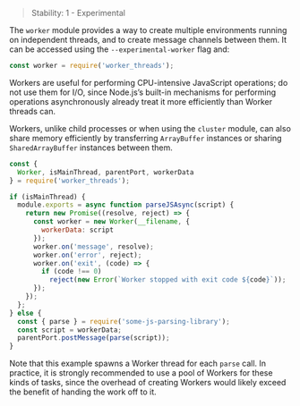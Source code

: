 
<!--introduced_in=v10.5.0-->

> Stability: 1 - Experimental

The `worker` module provides a way to create multiple environments running
on independent threads, and to create message channels between them. It
can be accessed using the `--experimental-worker` flag and:

```js
const worker = require('worker_threads');
```

Workers are useful for performing CPU-intensive JavaScript operations; do not
use them for I/O, since Node.js’s built-in mechanisms for performing operations
asynchronously already treat it more efficiently than Worker threads can.

Workers, unlike child processes or when using the `cluster` module, can also
share memory efficiently by transferring `ArrayBuffer` instances or sharing
`SharedArrayBuffer` instances between them.

```js
const {
  Worker, isMainThread, parentPort, workerData
} = require('worker_threads');

if (isMainThread) {
  module.exports = async function parseJSAsync(script) {
    return new Promise((resolve, reject) => {
      const worker = new Worker(__filename, {
        workerData: script
      });
      worker.on('message', resolve);
      worker.on('error', reject);
      worker.on('exit', (code) => {
        if (code !== 0)
          reject(new Error(`Worker stopped with exit code ${code}`));
      });
    });
  };
} else {
  const { parse } = require('some-js-parsing-library');
  const script = workerData;
  parentPort.postMessage(parse(script));
}
```

Note that this example spawns a Worker thread for each `parse` call.
In practice, it is strongly recommended to use a pool of Workers for these
kinds of tasks, since the overhead of creating Workers would likely exceed the
benefit of handing the work off to it.

